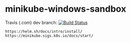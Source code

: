 # minikube-windows-sandbox

Travis (.com) dev branch:
[![Build Status](https://travis-ci.com/githubfoam/minikube-windows-sandbox.svg?branch=dev)](https://travis-ci.com/githubfoam/minikube-windows-sandbox)  

~~~~
https://helm.sh/docs/intro/install/
https://minikube.sigs.k8s.io/docs/start/
~~~~

